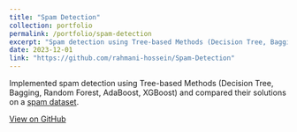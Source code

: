 ```yaml
---
title: "Spam Detection"
collection: portfolio
permalink: /portfolio/spam-detection
excerpt: "Spam detection using Tree-based Methods (Decision Tree, Bagging, Random Forest, AdaBoost, XGBoost) with comparison on a spam dataset."
date: 2023-12-01
link: "https://github.com/rahmani-hossein/Spam-Detection"
---
```


Implemented spam detection using Tree-based Methods (Decision Tree, Bagging, Random Forest, AdaBoost, XGBoost) and compared their solutions on a [spam dataset](https://archive.ics.uci.edu/dataset/94/spambase).

[View on GitHub](https://github.com/rahmani-hossein/Spam-Detection)
